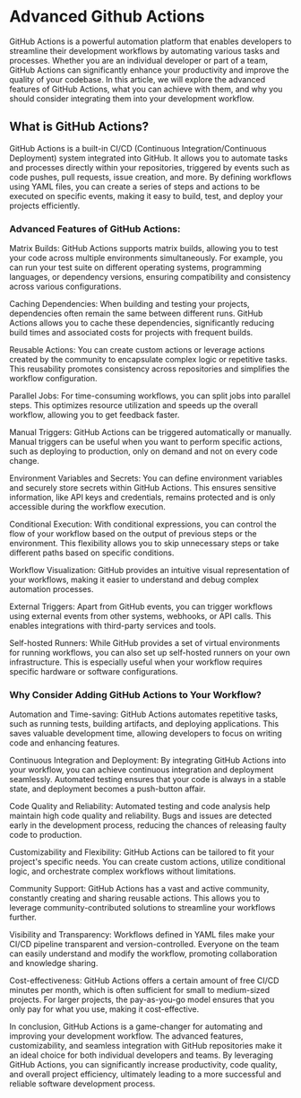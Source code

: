# Advanced Github Actions

GitHub Actions is a powerful automation platform that enables developers to streamline their development workflows by automating various tasks and processes. Whether you are an individual developer or part of a team, GitHub Actions can significantly enhance your productivity and improve the quality of your codebase. In this article, we will explore the advanced features of GitHub Actions, what you can achieve with them, and why you should consider integrating them into your development workflow.

## What is GitHub Actions?
GitHub Actions is a built-in CI/CD (Continuous Integration/Continuous Deployment) system integrated into GitHub. It allows you to automate tasks and processes directly within your repositories, triggered by events such as code pushes, pull requests, issue creation, and more. By defining workflows using YAML files, you can create a series of steps and actions to be executed on specific events, making it easy to build, test, and deploy your projects efficiently.

### Advanced Features of GitHub Actions:
Matrix Builds: GitHub Actions supports matrix builds, allowing you to test your code across multiple environments simultaneously. For example, you can run your test suite on different operating systems, programming languages, or dependency versions, ensuring compatibility and consistency across various configurations.

Caching Dependencies: When building and testing your projects, dependencies often remain the same between different runs. GitHub Actions allows you to cache these dependencies, significantly reducing build times and associated costs for projects with frequent builds.

Reusable Actions: You can create custom actions or leverage actions created by the community to encapsulate complex logic or repetitive tasks. This reusability promotes consistency across repositories and simplifies the workflow configuration.

Parallel Jobs: For time-consuming workflows, you can split jobs into parallel steps. This optimizes resource utilization and speeds up the overall workflow, allowing you to get feedback faster.

Manual Triggers: GitHub Actions can be triggered automatically or manually. Manual triggers can be useful when you want to perform specific actions, such as deploying to production, only on demand and not on every code change.

Environment Variables and Secrets: You can define environment variables and securely store secrets within GitHub Actions. This ensures sensitive information, like API keys and credentials, remains protected and is only accessible during the workflow execution.

Conditional Execution: With conditional expressions, you can control the flow of your workflow based on the output of previous steps or the environment. This flexibility allows you to skip unnecessary steps or take different paths based on specific conditions.

Workflow Visualization: GitHub provides an intuitive visual representation of your workflows, making it easier to understand and debug complex automation processes.

External Triggers: Apart from GitHub events, you can trigger workflows using external events from other systems, webhooks, or API calls. This enables integrations with third-party services and tools.

Self-hosted Runners: While GitHub provides a set of virtual environments for running workflows, you can also set up self-hosted runners on your own infrastructure. This is especially useful when your workflow requires specific hardware or software configurations.

### Why Consider Adding GitHub Actions to Your Workflow?
Automation and Time-saving: GitHub Actions automates repetitive tasks, such as running tests, building artifacts, and deploying applications. This saves valuable development time, allowing developers to focus on writing code and enhancing features.

Continuous Integration and Deployment: By integrating GitHub Actions into your workflow, you can achieve continuous integration and deployment seamlessly. Automated testing ensures that your code is always in a stable state, and deployment becomes a push-button affair.

Code Quality and Reliability: Automated testing and code analysis help maintain high code quality and reliability. Bugs and issues are detected early in the development process, reducing the chances of releasing faulty code to production.

Customizability and Flexibility: GitHub Actions can be tailored to fit your project's specific needs. You can create custom actions, utilize conditional logic, and orchestrate complex workflows without limitations.

Community Support: GitHub Actions has a vast and active community, constantly creating and sharing reusable actions. This allows you to leverage community-contributed solutions to streamline your workflows further.

Visibility and Transparency: Workflows defined in YAML files make your CI/CD pipeline transparent and version-controlled. Everyone on the team can easily understand and modify the workflow, promoting collaboration and knowledge sharing.

Cost-effectiveness: GitHub Actions offers a certain amount of free CI/CD minutes per month, which is often sufficient for small to medium-sized projects. For larger projects, the pay-as-you-go model ensures that you only pay for what you use, making it cost-effective.

In conclusion, GitHub Actions is a game-changer for automating and improving your development workflow. The advanced features, customizability, and seamless integration with GitHub repositories make it an ideal choice for both individual developers and teams. By leveraging GitHub Actions, you can significantly increase productivity, code quality, and overall project efficiency, ultimately leading to a more successful and reliable software development process.